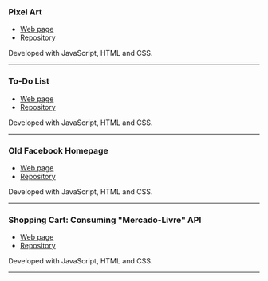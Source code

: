 ### Pixel Art
- [Web page](https://leonardev.github.io/projects/pixel-art/)
- [Repository](https://github.com/LeonarDev/leonardev.github.io/tree/main/projects/pixel-art)

Developed with JavaScript, HTML and CSS.
<hr>

### To-Do List
- [Web page](https://leonardev.github.io/projects/to-do-list/)
- [Repository](https://github.com/LeonarDev/leonardev.github.io/tree/main/projects/to-do-list)

Developed with JavaScript, HTML and CSS.
<hr>

### Old Facebook Homepage
- [Web page](https://leonardev.github.io/projects/old-facebook-homepage/)
- [Repository](https://github.com/LeonarDev/leonardev.github.io/tree/main/projects/old-facebook-homepage)

Developed with JavaScript, HTML and CSS.
<hr>

### Shopping Cart: Consuming "Mercado-Livre" API
- [Web page](https://leonardev.github.io/projects/shopping-cart/)
- [Repository](https://github.com/LeonarDev/leonardev.github.io/tree/main/projects/shopping-cart)

Developed with JavaScript, HTML and CSS.
<hr>

<!--
### 
- [Web page]()
- [Repository]()
<hr>

### 
- [Web page]()
- [Repository]()

Developed with JavaScript, HTML and CSS.
<hr>

### 
- [Web page]()
- [Repository]()
<hr>

### 
- [Web page]()
- [Repository]()
<hr>

### 
- [Web page]()
- [Repository]()
<hr>

### 
- [Web page]()
- [Repository]()
<hr>

### 
- [Web page]()
- [Repository]()
-->
